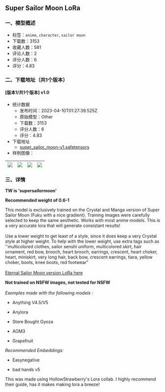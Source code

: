 ## Super Sailor Moon LoRa
### 一、模型概述

- 标签：`anime`, `character`, `sailor moon`
- 下载数：3153
- 收藏人数：581
- 评论人数：2
- 评分人数：6
- 评分：4.83

### 二、下载地址（共1个版本）

#### [版本1/共1个版本] v1.0

- 统计数据
  - 发布时间：2023-04-10T01:27:39.525Z
  - 原始模型：Other
  - 下载数：3153
  - 评分人数：6
  - 评分：4.83
- 下载地址
  - [super_sailor_moon-v1.safetensors](https://civitai.com/api/download/models/41338)
- 样例图像：

| <img src="https://image.civitai.com/xG1nkqKTMzGDvpLrqFT7WA/cba061e6-1da8-4464-d4e5-4f8a9a2bdc00/width=450/455840.jpeg" /> | <img src="https://image.civitai.com/xG1nkqKTMzGDvpLrqFT7WA/cf5c6a87-95fd-4402-2532-41d453617800/width=450/455828.jpeg" /> | <img src="https://image.civitai.com/xG1nkqKTMzGDvpLrqFT7WA/9be7aacf-051f-44fd-2763-a2bd555ef800/width=450/455836.jpeg" /> | <img src="https://image.civitai.com/xG1nkqKTMzGDvpLrqFT7WA/ca8a8e4b-c87c-4125-3a70-7d3ff4514f00/width=450/455832.jpeg" /> |
| ---- | ---- | ---- | ---- |


### 三、详情
<p><strong>TW is 'supersailormoon'</strong></p><p><strong>Recommended weight of 0.6-1</strong></p><p>This model is exclusively trained on the Crystal and Manga version of Super Sailor Moon (Fuku with a nice gradient). Training images were carefully selected to keep the same aesthetic. Works with most anime models. This is a very accurate lora that will generate consistant results! <br /><br />Use a lower weight to get least of a style, since it does keep a very Crystal style at higher weight. To help with the lower weight, use extra tags such as ''multicolored clothes, sailor senshi uniform, multicolored skirt, hair ornament, red bow, brooch, heart brooch, earrings, crescent, heart choker, heart, miniskirt, very long hair, back bow, crescent earrings, tiara, yellow choker, boots, knee boots, red footwear"<br /><br /><a target="_blank" rel="ugc" href="https://civitai.com/models/25329/eternal-sailor-moon-lora">Eternal Sailor Moon version LoRa here</a></p><p></p><p><strong>Not trained on NSFW images, not tested for NSFW</strong><br /><br /><em>Exemples made with the following models :</em></p><ul><li><p>Anything V4.5/V5</p></li><li><p>Anylora</p></li><li><p>Store Bought Gyoza</p></li><li><p>AOM3</p></li><li><p>Grapefruit</p></li></ul><p><em>Recommended Embeddings:</em></p><ul><li><p>Easynegative</p></li><li><p>bad hands v5</p></li></ul><p>This was made using HollowStrawberry's Lora collab. I highly recommend their guide, has it makes making lora a breeze!<br /></p>